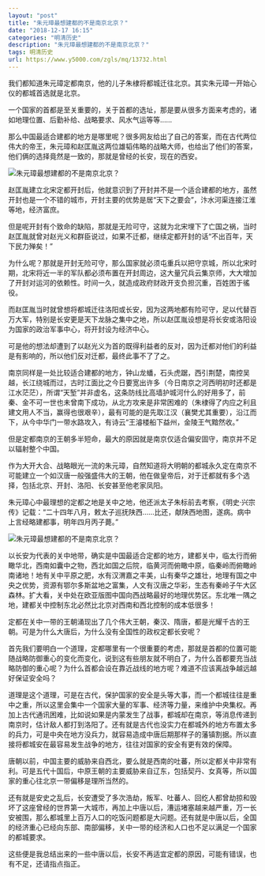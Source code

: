```yaml
---
layout: "post"
title: "朱元璋最想建都的不是南京北京？"
date: "2018-12-17 16:15"
categories: "明清历史"
description: "朱元璋最想建都的不是南京北京？"
tags: 明清历史
url: https://www.y5000.com/zgls/mq/13732.html
---
```






我们都知道朱元璋定都南京，他的儿子朱棣将都城迁往北京。其实朱元璋一开始心仪的都城首选就是北京。

一个国家的首都是至关重要的，关于首都的选址，那是要从很多方面来考虑的，诸如地理位置、后勤补给、战略要求、风水气运等等……

那么中国最适合建都的地方是哪里呢？很多网友给出了自己的答案，而在古代两位伟大的帝王，朱元璋和赵匡胤这两位雄韬伟略的战略大师，也给出了他们的答案，他们俩的选择竟然是一致的，那就是曾经的长安，现在的西安。

![朱元璋最想建都的不是南京北京？](/uploads/allimg/170216/6-1F216105635632.JPG)

赵匡胤建立北宋定都开封后，他就意识到了开封并不是一个适合建都的地方，虽然开封也是一个不错的城市，开封主要的优势是居“天下之要会”，汴水河渠连接江淮等地，经济富庶。

但是呢开封有个致命的缺陷，那就是无险可守，这就为北宋埋下了亡国之祸，当时赵匡胤就曾对赵光义和群臣说过，如果不迁都，继续定都开封的话“不出百年，天下民力殚矣！”

为什么呢？那就是开封无险可守，那么国家就必须屯重兵以把守京城，所以北宋时期，北宋将近一半的军队都必须布置在开封周边，这大量冗兵云集京师，大大增加了开封对运河的依赖性。时间一久，就造成政府财政开支负担沉重，百姓困于徭役。

而赵匡胤当时就曾想将都城迁往洛阳或长安，因为这两地都有险可守，足以代替百万大军，特别是长安更是天下龙脉之集中之地，所以赵匡胤设想是将长安或洛阳设为国家的政治军事中心，将开封设为经济中心。

可是他的想法却遭到了以赵光义为首的既得利益者的反对，因为迁都对他们的利益是有影响的，所以他们反对迁都，最终此事不了了之。

南京同样是一处比较适合建都的地方，钟山龙蟠，石头虎踞，西引荆楚，南控吴越，长江绕城而过，古时江面比之今日要宽出许多（今日南京之河西明初时还都是江水茫茫），所谓“天堑”并非虚名，这条防线比高墙护城河什么的好用多了，前秦、金不可一世也未曾南下成功，从北方攻来是非常困难的（朱棣得了内应之利且建文用人不当，赢得也很艰辛），最有可能的是先取江汉（襄樊尤其重要），沿江而下，从今中华门一带水路攻入，有诗云“王濬楼船下益州，金陵王气黯然收。”

但是定都南京的王朝多半短命，最大的原因就是南京仅适合偏安固守，南京并不足以辐射整个中国。

作为大开大合、战略眼光一流的朱元璋，自然知道将大明朝的都城永久定在南京不可能建立一个如汉唐一般强盛伟大的王朝，他在做皇帝后，对于迁都就有多个选择，包括北京、开封、洛阳、长安甚至他老家凤阳。

朱元璋心中最理想的定都之地是关中之地，他还派太子朱标前去考察，《明史·兴宗传》记载：“二十四年八月，敕太子巡抚陕西……比还，献陕西地图，遂病。病中上言经略建都事，明年四月丙子薨。”

![朱元璋最想建都的不是南京北京？](/uploads/allimg/170216/6-1F216105555C3.JPG)

以长安为代表的关中地带，确实是中国最适合定都的地方，建都关中，临太行而俯瞰华北，西南如囊中之物，西北如国之后院，临黄河而俯瞰中原，临秦岭而俯瞰岭南诸地！地有关中平原之肥，水有汉渭嘉之丰美，山有秦华之雄壮，地理有国之中央之优势，资源有鄂尔多斯盆地之富集，人文有汉唐之华彩，生态有秦岭子午大区森林。扩大看，关中处在欧亚版图中国向西战略最好的地理优势区。东北唯一隅之地，建都关中控制东北必然比北京对西南和西北控制的成本低很多！

定都在关中一带的王朝涌现出了几个伟大王朝，秦汉、隋唐，都是光耀千古的王朝。可是为什么大唐后，为什么没有全国性的政权定都长安呢？

首先我们要明白一个道理，定都哪里有一个很重要的考虑，那就是首都的位置可能随战略防御重心的变化而变化，说到这有些朋友就不明白了，为什么首都要充当战略防御的重心呢？为什么首都会设在靠近战线的地方呢？难道不应该离战争越远越好保证安全吗？

道理是这个道理，可是在古代，保护国家的安全是头等大事，而一个都城往往是重中之重，所以这里会集中一个国家大量的军事、经济等力量，来维护中央集权。再加上古代通讯困难，比如说如果是内蒙发生了战事，都城却在南京，等消息传递到南京时，估计敌人都打到洛阳了。还有就是古代也没实力在都城外的地方布置太多的兵力，可是中央在地方没兵力，就容易造成中唐后期那样子的藩镇割据。所以直接将都城安在最容易发生战争的地方，往往对国家的安全有更有效的保障。

唐朝以前，中国主要的威胁来自西北，要么就是西南的吐蕃，所以定都关中非常有利。可是五代十国后，中原王朝的主要威胁来自辽东，包括契丹、女真等，所以国家的重心往北京一带偏移是理所当然的。

还有就是安史之乱后，长安遭受了多次浩劫，叛军、吐蕃人、回纥人都曾劫掠和毁坏了这座曾经的世界第一大城市，再加上中唐以后，漕运堵塞越来越严重，万一长安被围，那么都城里上百万人口的吃饭问题都是大问题。还有就是中唐以后，全国的经济重心已经向东部、南部偏移，关中一带的经济和人口也不足以满足一个国家的都城要求。

这些便是我总结出来的一些中唐以后，长安不再适宜定都的原因，可能有错误，也有不足，还请指点指正。
